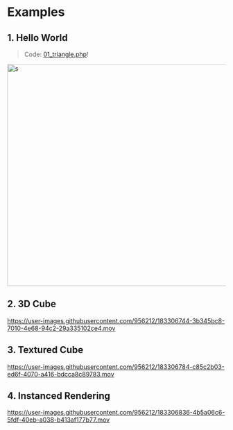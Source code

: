 # Examples 

## 1. Hello World

> Code: [01_triangle.php](./examples/01_triangle.php)!

<img width="512" alt="s" src="https://user-images.githubusercontent.com/956212/183306669-f085f78a-b0ab-47e1-9a92-cc0b3dc9ca36.png">

## 2. 3D Cube

https://user-images.githubusercontent.com/956212/183306744-3b345bc8-7010-4e68-94c2-29a335102ce4.mov

## 3. Textured Cube

https://user-images.githubusercontent.com/956212/183306784-c85c2b03-ed6f-4070-a416-bdcca8c89783.mov

## 4. Instanced Rendering 

https://user-images.githubusercontent.com/956212/183306836-4b5a06c6-5fdf-40eb-a038-b413af177b77.mov

